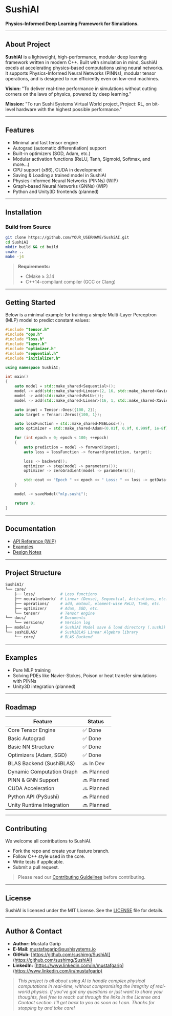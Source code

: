 # SushiAI

**Physics-Informed Deep Learning Framework for Simulations.**

---

## About Project

**SushiAI** is a lightweight, high-performance, modular deep learning framework written in modern C++. Built with simulation in mind, SushiAI excels at accelerating physics-based computations using neural networks. It supports Physics-Informed Neural Networks (PINNs), modular tensor operations, and is designed to run efficiently even on low-end machines.

**Vision:** "To deliver real-time performance in simulations without cutting corners on the laws of physics, powered by deep learning."

**Mission:** "To run Sushi Systems Virtual World project, Project: RL, on bit-level hardware with the highest possible performance."

---

## Features

- Minimal and fast tensor engine
- Autograd (automatic differentiation) support
- Built-in optimizers (SGD, Adam, etc.)
- Modular activation functions (ReLU, Tanh, Sigmoid, Softmax, and more...)
- CPU support (x86), CUDA in development
- Saving & Loading a trained model in SushiAI
- Physics-Informed Neural Networks (PINNs) (WIP)
- Graph-based Neural Networks (GNNs) (WIP)
- Python and Unity3D frontends (planned)

---

## Installation

### Build from Source

```bash
git clone https://github.com/YOUR_USERNAME/SushiAI.git
cd SushiAI
mkdir build && cd build
cmake ..
make -j4
```

> **Requirements:**
> - CMake ≥ 3.14
> - C++14-compliant compiler (GCC or Clang)

---

## Getting Started

Below is a minimal example for training a simple Multi-Layer Perceptron (MLP) model to predict constant values:

```cpp
#include "tensor.h"
#include "ops.h"
#include "loss.h"
#include "layer.h"
#include "optimizer.h"
#include "sequential.h"
#include "initializer.h"

using namespace SushiAI;

int main() 
{
    auto model = std::make_shared<Sequential>();
    model -> add(std::make_shared<Linear>(2, 16, std::make_shared<XavierUniform>(), std::make_shared<XavierUniform>()));
    model -> add(std::make_shared<ReLU>());
    model -> add(std::make_shared<Linear>(16, 1, std::make_shared<XavierUniform>(), std::make_shared<XavierUniform>()));

    auto input = Tensor::Ones({100, 2});
    auto target = Tensor::Zeros({100, 1});

    auto lossFunction = std::make_shared<MSELoss>();
    auto optimizer = std::make_shared<Adam>(0.01f, 0.9f, 0.999f, 1e-8f);

    for (int epoch = 0; epoch < 100; ++epoch)
    {
        auto prediction = model -> forward(input);
        auto loss = lossFunction -> forward(prediction, target);

        loss -> backward();
        optimizer -> step(model -> parameters());
        optimizer -> zeroGradient(model -> parameters());

        std::cout << "Epoch " << epoch << " Loss: " << loss -> getData()[0] << std::endl;
    }

    model -> saveModel("mlp.sushi");

    return 0;
}
```

---

## Documentation

- [API Reference (WIP)](docs/)
- [Examples](examples/)
- [Design Notes](docs/design.md)

---

## Project Structure

```bash
SushiAI/
└── core/ 
    ├── loss/           # Loss functions
    ├── neuralnetwork/  # Linear (Dense), Sequential, Activations, etc.
    ├── operations/     # add, matmul, element-wise ReLU, Tanh, etc.
    ├── optimizer/      # Adam, SGD, etc.
    └── tensor/         # Tensor engine
└── docs/               # Documents
    └── versions/       # Version log
├── models/             # SushiAI Model save & load directory (.sushi)
└── sushiBLAS/          # SushiBLAS Linear Algebra library
    └── core/           # BLAS Backend
```

---

## Examples

- Pure MLP training
- Solving PDEs like Navier-Stokes, Poison or heat transfer simulations with PINNs
- Unity3D integration (planned)

---

## Roadmap

| Feature                   | Status     |
| ------------------------- | ---------- |
| Core Tensor Engine        | ✅ Done    |
| Basic Autograd            | ✅ Done    |
| Basic NN Structure        | ✅ Done    |
| Optimizers (Adam, SGD)    | ✅ Done    |
| BLAS Backend (SushiBLAS)  | 🔜 In Dev  |
| Dynamic Computation Graph | 🔜 Planned |
| PINN & GNN Support        | 🔜 Planned |
| CUDA Acceleration         | 🔜 Planned |
| Python API (PySushi)      | 🔜 Planned |
| Unity Runtime Integration | 🔜 Planned |

---

## Contributing

We welcome all contributions to SushiAI.

- Fork the repo and create your feature branch.
- Follow C++ style used in the core.
- Write tests if applicable.
- Submit a pull request.

> Please read our [Contributing Guidelines](CONTRIBUTING.md) before contributing.

---

## License

SushiAI is licensed under the MIT License. See the [LICENSE](LICENSE) file for details.

---

## Author & Contact

* **Author:** Mustafa Garip
* **E-Mail:** [mustafagarip@sushisystems.io](mailto:mustafagarip@sushisystems.io)
* **GitHub:** [https://github.com/sushimg/SushiAI](https://github.com/sushimg/SushiAI)
* **LinkedIn:** [https://www.linkedin.com/in/mustafgarip](https://www.linkedin.com/in/mustafgarip)

>*This project is all about using AI to handle complex physical computations in real-time, without compromising the integrity of real-world physics.*
>*If you’ve got any questions or just want to share your thoughts, feel free to reach out through the links in the License and Contact section. I’ll get back to you as soon as I can. Thanks for stopping by and take care!*

